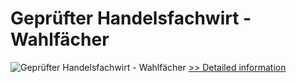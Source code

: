 # Geprüfter Handelsfachwirt - Wahlfächer
![Geprüfter Handelsfachwirt - Wahlfächer](https://mycommerce.akamaized.net/api/pimages/P300381784/BIG/300381784.JPG)
[>> Detailed information](https://secure.shareit.com/shareit/product.html?productid=300381784&affiliateid=200057808)